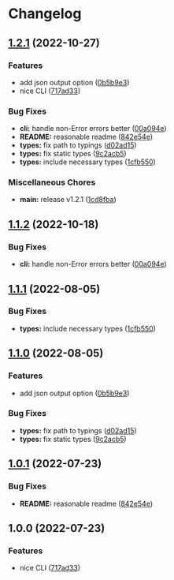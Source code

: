 # Changelog

## [1.2.1](https://github.com/boneskull/midnight-smoker/compare/v1.1.2...v1.2.1) (2022-10-27)


### Features

* add json output option ([0b5b9e3](https://github.com/boneskull/midnight-smoker/commit/0b5b9e374b56da9ca3e5e2233c05fc2688308a77))
* nice CLI ([717ad33](https://github.com/boneskull/midnight-smoker/commit/717ad33ffd481f78d6d112e02d7c79d5993676c7))


### Bug Fixes

* **cli:** handle non-Error errors better ([00a094e](https://github.com/boneskull/midnight-smoker/commit/00a094e62cf8ee6bcb4642812573143f183a862e))
* **README:** reasonable readme ([842e54e](https://github.com/boneskull/midnight-smoker/commit/842e54e1abc741da0b1722a94a9f49fbdd06457e))
* **types:** fix path to typings ([d02ad15](https://github.com/boneskull/midnight-smoker/commit/d02ad15bdf329839031475a0dcf850b234d04585))
* **types:** fix static types ([9c2acb5](https://github.com/boneskull/midnight-smoker/commit/9c2acb51d57a79a7a2884620787330b67ca05b82))
* **types:** include necessary types ([1cfb550](https://github.com/boneskull/midnight-smoker/commit/1cfb550d28b7d13fd27cb089c7dfe1d2dab8bce5))


### Miscellaneous Chores

* **main:** release v1.2.1 ([1cd8fba](https://github.com/boneskull/midnight-smoker/commit/1cd8fbabd45033b8a15e931f7c8aa5311507ae52))

## [1.1.2](https://github.com/boneskull/midnight-smoker/compare/v1.1.1...v1.1.2) (2022-10-18)


### Bug Fixes

* **cli:** handle non-Error errors better ([00a094e](https://github.com/boneskull/midnight-smoker/commit/00a094e62cf8ee6bcb4642812573143f183a862e))

## [1.1.1](https://github.com/boneskull/midnight-smoker/compare/v1.1.0...v1.1.1) (2022-08-05)


### Bug Fixes

* **types:** include necessary types ([1cfb550](https://github.com/boneskull/midnight-smoker/commit/1cfb550d28b7d13fd27cb089c7dfe1d2dab8bce5))

## [1.1.0](https://github.com/boneskull/midnight-smoker/compare/v1.0.1...v1.1.0) (2022-08-05)


### Features

* add json output option ([0b5b9e3](https://github.com/boneskull/midnight-smoker/commit/0b5b9e374b56da9ca3e5e2233c05fc2688308a77))


### Bug Fixes

* **types:** fix path to typings ([d02ad15](https://github.com/boneskull/midnight-smoker/commit/d02ad15bdf329839031475a0dcf850b234d04585))
* **types:** fix static types ([9c2acb5](https://github.com/boneskull/midnight-smoker/commit/9c2acb51d57a79a7a2884620787330b67ca05b82))

## [1.0.1](https://github.com/boneskull/midnight-smoker/compare/v1.0.0...v1.0.1) (2022-07-23)


### Bug Fixes

* **README:** reasonable readme ([842e54e](https://github.com/boneskull/midnight-smoker/commit/842e54e1abc741da0b1722a94a9f49fbdd06457e))

## 1.0.0 (2022-07-23)


### Features

* nice CLI ([717ad33](https://github.com/boneskull/midnight-smoker/commit/717ad33ffd481f78d6d112e02d7c79d5993676c7))
